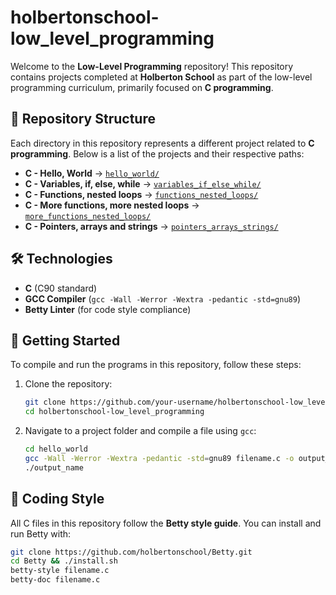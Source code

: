 # holbertonschool-low_level_programming

Welcome to the **Low-Level Programming** repository! This repository contains projects completed at **Holberton School** as part of the low-level programming curriculum, primarily focused on **C programming**.  

## 📂 Repository Structure  

Each directory in this repository represents a different project related to **C programming**. Below is a list of the projects and their respective paths:  

- **C - Hello, World** → [`hello_world/`](hello_world)  
- **C - Variables, if, else, while** → [`variables_if_else_while/`](variables_if_else_while)  
- **C - Functions, nested loops** → [`functions_nested_loops/`](functions_nested_loops)  
- **C - More functions, more nested loops** → [`more_functions_nested_loops/`](more_functions_nested_loops)  
- **C - Pointers, arrays and strings** → [`pointers_arrays_strings/`](pointers_arrays_strings)  

## 🛠 Technologies  

- **C** (C90 standard)  
- **GCC Compiler** (`gcc -Wall -Werror -Wextra -pedantic -std=gnu89`)  
- **Betty Linter** (for code style compliance)  

## 🚀 Getting Started  

To compile and run the programs in this repository, follow these steps:  

1. Clone the repository:  
   ```bash
   git clone https://github.com/your-username/holbertonschool-low_level_programming.git
   cd holbertonschool-low_level_programming
   ```  
2. Navigate to a project folder and compile a file using `gcc`:  
   ```bash
   cd hello_world
   gcc -Wall -Werror -Wextra -pedantic -std=gnu89 filename.c -o output_name
   ./output_name
   ```  

## 📜 Coding Style  

All C files in this repository follow the **Betty style guide**. You can install and run Betty with:  
```bash
git clone https://github.com/holbertonschool/Betty.git  
cd Betty && ./install.sh  
betty-style filename.c  
betty-doc filename.c  
```  
